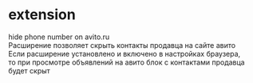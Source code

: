 # extension
hide phone number on avito.ru  
Расширение позволяет скрыть контакты продавца на сайте авито  
Если расширение установлено и включено в настройках браузера,  
то при просмотре объявлений на авито блок с контактами продавца будет скрыт
